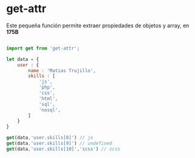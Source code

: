 # get-attr

Este pequeña función permite extraer propiedades de objetos y array, en **175B**


``` javascript

import get from 'get-attr';

let data = {
    user : {
        name : 'Matias Trujillo',
        skills : [
            'js',
            'php',
            'css',
            'html',
            'sql',
            'nosql',
        ]
    }
}

get(data,'user.skills[0]') // js
get(data,'user.skills[9]') // undefined
get(data,'user.skills[10]','scss') // scss

```